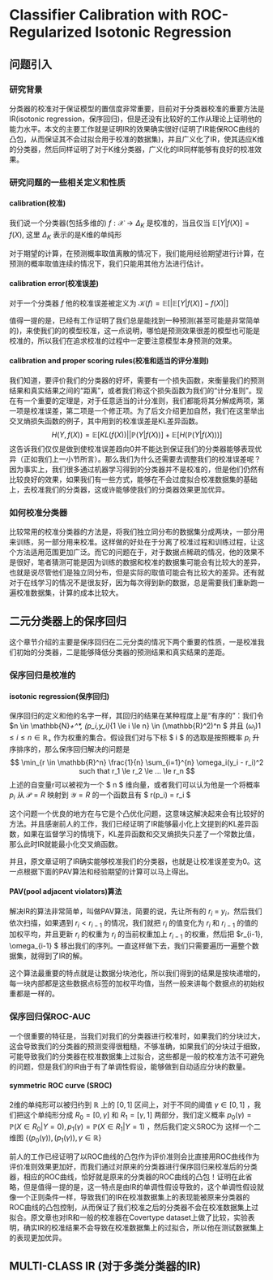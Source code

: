 # Classifier Calibration with ROC-Regularized Isotonic Regression

## 问题引入
### 研究背景
分类器的校准对于保证模型的置信度非常重要，目前对于分类器校准的重要方法是IR(isotonic regression，保序回归)，但是还没有比较好的工作从理论上证明他的能力水平。本文的主要工作就是证明IR的效果确实很好(证明了IR能保ROC曲线的凸包，从而保证其不会过拟合用于校准的数据集)，并且广义化了IR，使其适应K维的分类器，然后同样证明了对于K维分类器，广义化的IR同样能够有良好的校准效果。

### 研究问题的一些相关定义和性质
#### calibration(校准)

我们说一个分类器(包括多维的) $f:\mathcal{X}  \longrightarrow \Delta_K$ 是校准的，当且仅当 $\mathbb{E}[Y|f(X)] = f(X)$, 这里 $\Delta_K$ 表示的是K维的单纯形

对于期望的计算，在预测概率取值离散的情况下，我们能用经验期望进行计算，在预测的概率取值连续的情况下，我们只能用其他方法进行估计。

#### calibration error(校准误差)

对于一个分类器 $f$ 他的校准误差被定义为 $\mathcal{K}(f) = \mathbb{E}[|\mathbb{E}[Y|f(X)] - f(X)|]$ 

值得一提的是，已经有工作证明了我们总是能找到一种预测(甚至可能是非常简单的)，来使我们的的模型校准，这一点说明，哪怕是预测效果很差的模型也可能是校准的，所以我们在追求校准的过程中一定要注意模型本身预测的效果。

#### calibration and proper scoring rules(校准和适当的评分准则)
我们知道，要评价我们的分类器的好坏，需要有一个损失函数，来衡量我们的预测结果和真实结果之间的“距离”，或者我们称这个损失函数为我们的“计分准则”。现在有一个重要的定理是，对于任意适当的计分准则，我们都能将其分解成两项，第一项是校准误差，第二项是一个修正项。为了后文介绍更加自然，我们在这里举出交叉熵损失函数的例子，其中用到的校准误差是KL差异函数。
$$
    H(Y, f(X)) = \mathbb{E}[KL(f(X)) || \mathbb{P}(Y|f(X))] + \mathbb{E}[H(\mathbb{P}(Y|f(X)))]
$$
这告诉我们仅仅是做到使校准误差趋向0并不能达到保证我们的分类器能够表现优异（正如我们上一小节所言）。那么我们为什么还需要去调整我们的校准误差呢？因为事实上，我们很多通过机器学习得到的分类器并不是校准的，但是他们仍然有比较良好的效果，如果我们有一些方式，能够在不会过度拟合校准数据集的基础上，去校准我们的分类器，这或许能够使我们的分类器效果更加优异。

### 如何校准分类器
比较常用的校准分类器的方法是，将我们独立同分布的数据集分成两块，一部分用来训练，另一部分用来校准。这样做的好处在于分离了校准过程和训练过程，让这个方法适用范围更加广泛。而它的问题在于，对于数据点稀疏的情况，他的效果不是很好，笔者猜测可能是因为训练的数据和校准的数据集可能会有比较大的差异，也就是说尽管他们是独立同分布，但是实际的取值可能会有比较大的差异。还有就对于在线学习的情况不是很友好，因为每次得到新的数据，总是需要我们重新跑一遍校准数据集，计算的成本比较大。

## 二元分类器上的保序回归
这个章节介绍的主要是保序回归在二元分类的情况下两个重要的性质，一是校准我们初始的分类器，二是能够降低分类器的预测结果和真实结果的差距。

### 保序回归是校准的

#### isotonic regression(保序回归)
保序回归的定义和他的名字一样，其回归的结果在某种程度上是“有序的”：我们令 $n \in \mathbb{N}_+^*, (p_i,y_i)_{1 \le i \le n} \in (\mathbb{R}^2)^n $ 并且 $(\omega_i){1 \le i \le n} \in \mathbb{R}_+$ 作为权重的集合。假设我们对与下标 $ i $ 的选取是按照概率 $p_i$ 升序排序的，那么保序回归解决的问题是
$$
    \min_{r \in \mathbb{R}^n} \frac{1}{n} \sum_{i=1}^{n} \omega_i(y_i - r_i)^2 such that r_1 \le r_2 \le ... \le r_n
$$
上述的自变量r可以被视为一个 $ n $ 维向量，或者我们可以认为他是一个将概率 $p_i$ 从 $\mathcal{P} = R$ 映射到 $\mathcal{Y} = R$ 的一个函数且有 $ r(p_i) = r_i $

这个问题一个优良的地方在与它是个凸优化问题，这意味这解决起来会有比较好的方法。并且感谢前人的工作，我们已经证明了IR能够最小化上文提到的KL差异函数，如果在监督学习的情境下，KL差异函数和交叉熵损失只差了一个常数比值，那么此时IR就能最小化交叉熵函数。

并且，原文章证明了IR确实能够校准我们的分类器，也就是让校准误差变为0。这一点根据下面的PAV算法和经验期望的计算可以马上得出。

#### PAV(pool adjacent violators)算法
解决IR的算法非常简单，叫做PAV算法，简要的说，先让所有的 $r_i$ = $y_i$，然后我们依次扫描，如果遇到 $r_i \lt r_{i-1}$ 的情况，我们就把 $r_i$ 的值变化为 $r_i$ 和 $r_{i-1}$ 的值的加权平均，并且更新 $r_i$ 的权重为 $r_i$ 的当前权重加上 $r_{i-1}$ 的权重，然后把 $r_{i-1}, \omega_{i-1} $ 移出我们的序列。一直这样做下去，我们只需要遍历一遍整个数据集，就得到了IR的解。

这个算法最重要的特点就是让数据分块池化，所以我们得到的结果是按块递增的，每一块内部都是这些数据点标签的加权平均值，当然一般来讲每个数据点的初始权重都是一样的。

### 保序回归保ROC-AUC
一个很重要的特征是，当我们对我们的分类器进行校准时，如果我们的分块过大，这会导致我们的分类器的预测变得很粗糙，不够准确，如果我们的分块过于细致，可能导致我们的分类器在校准数据集上过拟合，这些都是一般的校准方法不可避免的问题，但是我们的IR由于有了单调性假设，能够做到自动适应分块的数量。

#### symmetric ROC curve (SROC)
2维的单纯形可以被归约到 $\mathbb{R}$ 上的 $[0,1]$ 区间上，对于不同的阈值 $\gamma \in [0,1]$ ，我们把这个单纯形分成 $R_0 = [0, \gamma]$ 和 $R_1 = [\gamma, 1]$ 两部分，我们定义概率 $p_0(\gamma) = \mathbb{P}(X \in R_0 | Y = 0), p_1(\gamma) = \mathbb{P}(X \in R_1 | Y = 1)$ ，然后我们定义SROC为 这样一个二维图 $\{(p_0(\gamma)), (p_1(\gamma)), \gamma \in \mathbb{R}\}$ 

前人的工作已经证明了以ROC曲线的凸包作为评价准则会比直接用ROC曲线作为评价准则效果更加好，而我们通过对原来的分类器进行保序回归来校准后的分类器，相应的ROC曲线，恰好就是原来的分类器的ROC曲线的凸包！证明在此省略，但是值得一提的是，这一特点是由IR的单调性假设导致的，这个单调性假设就像一个正则条件一样，导致我们的IR在校准数据集上的表现能被原来分类器的ROC曲线的凸包控制，从而保证了我们校准之后的分类器不会在校准数据集上过拟合。原文章也对IR和一般的校准器在Covertype dataset上做了比较，实验表明，确实IR的校准结果不会导致在校准数据集上的过拟合，所以他在测试数据集上的表现更加优异。

## MULTI-CLASS IR (对于多类分类器的IR)
